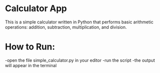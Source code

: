 # Calculator App
This is a simple calculator written in Python that performs basic arithmetic operations: addition, subtraction, multiplication, and division.

# How to Run:
-open the file simple_calculator.py in your editor
-run the script
-the output will appear in the terminal